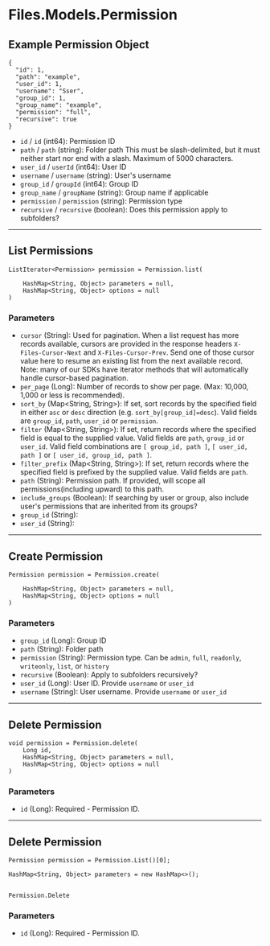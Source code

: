 # Files.Models.Permission

## Example Permission Object

```
{
  "id": 1,
  "path": "example",
  "user_id": 1,
  "username": "Sser",
  "group_id": 1,
  "group_name": "example",
  "permission": "full",
  "recursive": true
}
```

* `id` / `id`  (int64): Permission ID
* `path` / `path`  (string): Folder path This must be slash-delimited, but it must neither start nor end with a slash. Maximum of 5000 characters.
* `user_id` / `userId`  (int64): User ID
* `username` / `username`  (string): User's username
* `group_id` / `groupId`  (int64): Group ID
* `group_name` / `groupName`  (string): Group name if applicable
* `permission` / `permission`  (string): Permission type
* `recursive` / `recursive`  (boolean): Does this permission apply to subfolders?


---

## List Permissions

```
ListIterator<Permission> permission = Permission.list(
    
    HashMap<String, Object> parameters = null,
    HashMap<String, Object> options = null
)
```

### Parameters

* `cursor` (String): Used for pagination.  When a list request has more records available, cursors are provided in the response headers `X-Files-Cursor-Next` and `X-Files-Cursor-Prev`.  Send one of those cursor value here to resume an existing list from the next available record.  Note: many of our SDKs have iterator methods that will automatically handle cursor-based pagination.
* `per_page` (Long): Number of records to show per page.  (Max: 10,000, 1,000 or less is recommended).
* `sort_by` (Map<String, String>): If set, sort records by the specified field in either `asc` or `desc` direction (e.g. `sort_by[group_id]=desc`). Valid fields are `group_id`, `path`, `user_id` or `permission`.
* `filter` (Map<String, String>): If set, return records where the specified field is equal to the supplied value. Valid fields are `path`, `group_id` or `user_id`. Valid field combinations are `[ group_id, path ]`, `[ user_id, path ]` or `[ user_id, group_id, path ]`.
* `filter_prefix` (Map<String, String>): If set, return records where the specified field is prefixed by the supplied value. Valid fields are `path`.
* `path` (String): Permission path.  If provided, will scope all permissions(including upward) to this path.
* `include_groups` (Boolean): If searching by user or group, also include user's permissions that are inherited from its groups?
* `group_id` (String): 
* `user_id` (String): 


---

## Create Permission

```
Permission permission = Permission.create(
    
    HashMap<String, Object> parameters = null,
    HashMap<String, Object> options = null
)
```

### Parameters

* `group_id` (Long): Group ID
* `path` (String): Folder path
* `permission` (String):  Permission type.  Can be `admin`, `full`, `readonly`, `writeonly`, `list`, or `history`
* `recursive` (Boolean): Apply to subfolders recursively?
* `user_id` (Long): User ID.  Provide `username` or `user_id`
* `username` (String): User username.  Provide `username` or `user_id`


---

## Delete Permission

```
void permission = Permission.delete(
    Long id, 
    HashMap<String, Object> parameters = null,
    HashMap<String, Object> options = null
)
```

### Parameters

* `id` (Long): Required - Permission ID.


---

## Delete Permission

```
Permission permission = Permission.List()[0];

HashMap<String, Object> parameters = new HashMap<>();


Permission.Delete
```

### Parameters

* `id` (Long): Required - Permission ID.
